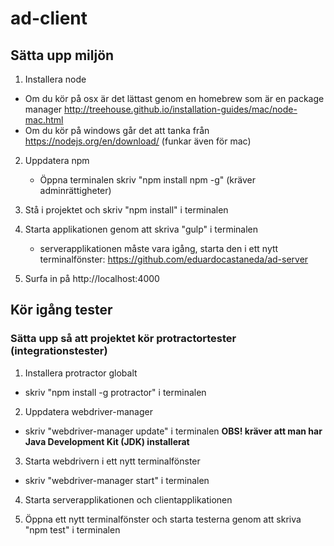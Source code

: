 # ad-client #

## Sätta upp miljön ##

1. Installera node
  * Om du kör på osx är det lättast genom en homebrew som är en package manager http://treehouse.github.io/installation-guides/mac/node-mac.html
  * Om du kör på windows går det att tanka från https://nodejs.org/en/download/ (funkar även för mac)

2. Uppdatera npm
    * Öppna terminalen skriv "npm install npm -g" (kräver adminrättigheter)

3. Stå i projektet och skriv "npm install" i terminalen

4. Starta applikationen genom att skriva "gulp" i terminalen
   * serverapplikationen måste vara igång, starta den i ett nytt terminalfönster: https://github.com/eduardocastaneda/ad-server

5. Surfa in på http://localhost:4000


## Kör igång tester ##

### Sätta upp så att projektet kör protractortester (integrationstester) ###

1. Installera protractor globalt
  * skriv "npm install -g protractor" i terminalen

2. Uppdatera webdriver-manager
  * skriv "webdriver-manager update" i terminalen **OBS! kräver att man har Java Development Kit (JDK) installerat**

3. Starta webdrivern i ett nytt terminalfönster
  * skriv "webdriver-manager start" i terminalen

4. Starta serverapplikationen och clientapplikationen

5. Öppna ett nytt terminalfönster och starta testerna genom att skriva "npm test" i terminalen 



